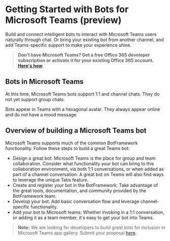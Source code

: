 ﻿# Getting Started with Bots for Microsoft Teams (preview)

Build and connect intelligent bots to interact with Microsoft Teams users naturally through chat.  Or bring your existing bot from another channel, and add Teams-specific support to make your experience shine.

> **Don't have Microsoft Teams? Get a free Office 365 developer subscription or activate it for your existing Office 365 account. [Here's how](setup.md).**

## Bots in Microsoft Teams

At this time, Microsoft Teams bots support 1:1 and channel chats. They do not yet support group chats. 

Bots appear in Teams with a hexagonal avatar.  They always appear online and do not have a mood message.

## Overview of building a Microsoft Teams bot

Microsoft Teams supports much of the common BotFramework functionality.  Follow these steps to build a great Teams bot:

- Design a great bot: Microsoft Teams is the place for group and team collaboration.  Consider what functionality your bot can bring to this collaboration environment, via both 1:1 conversations, or when added as part of a channel conversation.  A great bot on Teams will also find ways to leverage the unique Tabs feature.
- Create and register your bot in the BotFramework:  Take advantage of the great tools, documentation, and community provided by the BotFramework team.
- Develop your bot: Add basic conversation flow and leverage channel-specific functionality. 
- Add your bot to Microsoft teams:  Whether invoking in a 1:1 conversation, or adding it as a team member, it's easy to get your bot into Teams.

>**Note:** We are looking for developers to build great bots for inclusion in Microsoft Teams app gallery.  Submit your proposal [here](https://aka.ms/microsoftteamsdeveloperpreviewinterestform).